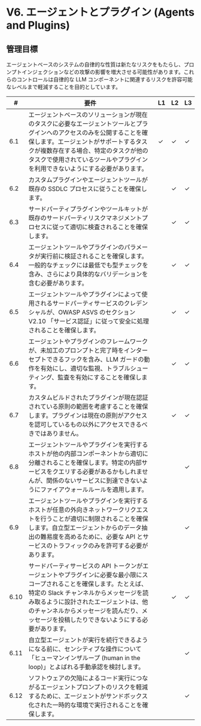 # V6. エージェントとプラグイン (Agents and Plugins)

## 管理目標
エージェントベースのシステムの自律的な性質は新たなリスクをもたらし、プロンプトインジェクションなどの攻撃の影響を増大させる可能性があります。これらのコントロールは自律的な LLM コンポーネントに関連するリスクを許容可能なレベルまで軽減することを目的としています。

| # | 要件       | L1 | L2 | L3 |
| - | ---------- | -- | -- | -- |
| 6.1 | エージェントベースのソリューションが現在のタスクに必要なエージェントツールとプラグインへのアクセスのみを公開することを確保します。エージェントがサポートするタスクが複数存在する場合、特定のタスクが他のタスクで使用されているツールやプラグインを利用できないようにする必要があります。 | ✓ | ✓ | ✓ |
| 6.2 | カスタムプラグインやエージェントツールが既存の SSDLC プロセスに従うことを確保します。 |      | ✓ | ✓ |
| 6.3 | サードパーティプラグインやツールキットが既存のサードパーティリスクマネジメントプロセスに従って適切に検査されることを確保します。 |      | ✓ | ✓ |
| 6.4 | エージェントツールやプラグインのパラメータが実行前に検証されることを確保します。一般的なチェックには最低でも型チェックを含み、さらにより具体的なバリデーションを含む必要があります。 |      | ✓ | ✓ |
| 6.5 | エージェントツールやプラグインによって使用されるサードパーティサービスのクレデンシャルが、OWASP ASVS のセクション V2.10 「サービス認証」に従って安全に処理されることを確保します。 |      | ✓ | ✓ |
| 6.6 | エージェントやプラグインのフレームワークが、未加工のプロンプトと完了時をインターセプトできるフックを含み、LLM ガードの動作を有効にし、適切な監視、トラブルシューティング、監査を有効にすることを確保します。 |      | ✓ | ✓ |
| 6.7 | カスタムビルドされたプラグインが現在認証されている原則の範囲を考慮することを確保します。プラグインは現在の原則がアクセスを認可しているもの以外にアクセスできるべきではありません。 |      | ✓ | ✓ |
| 6.8 | エージェントツールやプラグインを実行するホストが他の内部コンポーネントから適切に分離されることを確保します。特定の内部サービスをクエリする必要があるかもしれませんが、関係のないサービスに到達できないようにファイアウォールルールを適用します。 |      |      | ✓ |
| 6.9 | エージェントツールやプラグインを実行するホストが任意の外向きネットワークリクエストを行うことが適切に制限されることを確保します。自立型エージェントからのデータ抽出の難易度を高めるために、必要な API とサービスのトラフィックのみを許可する必要があります。 |      |      | ✓ |
| 6.10 | サードパーティサービスの API トークンがエージェントやプラグインに必要な最小限にスコープされることを確保します。たとえば、特定の Slack チャンネルからメッセージを読み取るように設計されたエージェントは、他のチャンネルからメッセージを読んだり、メッセージを投稿したりできないようにする必要があります。 |      | ✓ | ✓ |
| 6.11 | 自立型エージェントが実行を続行できるようになる前に、センシティブな操作について「ヒューマンインザループ (human in the loop)」とよばれる手動承認を検討します。 |      |      | ✓ |
| 6.12 | ソフトウェアの欠陥によるコード実行につながるエージェントプロンプトのリスクを軽減するために、エージェントがサンドボックス化された一時的な環境で実行されることを確保します。 |      |      | ✓ |
